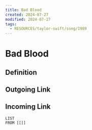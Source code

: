 ```yaml
---
title: Bad Blood
created: 2024-07-27
modified: 2024-07-27
tags:
  - RESOURCES/taylor-swift/song/1989
---
```

# Bad Blood
## Definition

## Outgoing Link

## Incoming Link
```dataview
LIST
FROM [[]]
```
